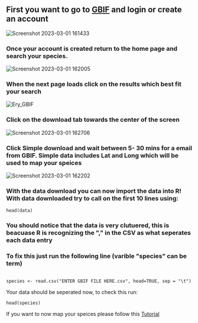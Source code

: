 ## First you want to go to [GBIF](https://www.gbif.org/) and login or create an account

![Screenshot 2023-03-01 161433](https://user-images.githubusercontent.com/99222277/223763880-3de1b69a-90d1-476a-8270-09a2bd188573.png)


### Once your account is created return to the home page and search your species. 

![Screenshot 2023-03-01 162005](https://user-images.githubusercontent.com/99222277/223766381-ddb5d3f7-8ff9-4136-a4cd-29b7027652ca.png)


### When the next page loads click on the results which best fit your search



![Ery_GBIF](https://user-images.githubusercontent.com/99222277/223766412-c3d296ee-4bb6-440a-8e78-d47fe41ab73d.png)

### Click on the download tab towards the center of the screen

![Screenshot 2023-03-01 162706](https://user-images.githubusercontent.com/99222277/223766468-2e7229fa-d1d5-48e2-be83-a05b34174f88.png)

### Click Simple download and wait between 5- 30 mins for a email from GBIF. Simple data includes Lat and Long which will be used to map your speices

![Screenshot 2023-03-01 162202](https://user-images.githubusercontent.com/99222277/223766521-9122418e-4023-43ef-958a-dd718ed3ef36.png)

### With the data download you can now import the data into R! With  data downloaded try to call on the first 10 lines using:

```
head(data)

```
### You should notice that the data is very clutuered, this is beacuase R is recognizing the "," in the CSV as what seperates each data entry

### To fix this just run the following line (varible "species" can be term)

```

species <- read.csv("ENTER GBIF FILE HERE.csv", head=TRUE, sep = "\t")

```
Your data should be seperated now, to check this run:

```
head(species) 

```

If you want to now map your speices please follow this [Tutorial](https://github.com/BotanyCoder/CFP_Mapping/tree/main/blank_code)
